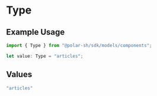 # Type

## Example Usage

```typescript
import { Type } from "@polar-sh/sdk/models/components";

let value: Type = "articles";
```

## Values

```typescript
"articles"
```
